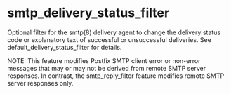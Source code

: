 # smtp_delivery_status_filter 

 Optional filter for the smtp(8) delivery agent to change the
delivery status code or explanatory text of successful or unsuccessful
deliveries.  See default_delivery_status_filter for details.  

 NOTE: This feature modifies Postfix SMTP client error or non-error
messages that may or may not be derived from remote SMTP server
responses.  In contrast, the smtp_reply_filter feature modifies
remote SMTP server responses only.  


